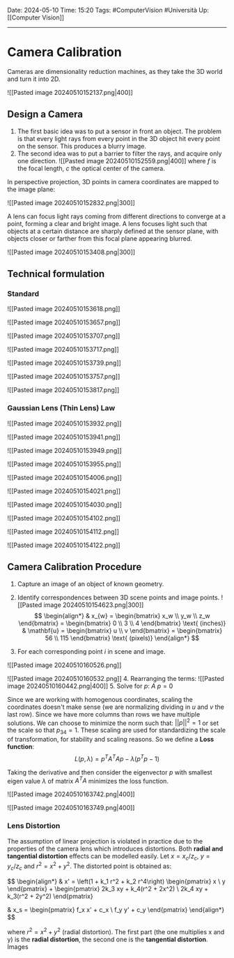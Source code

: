 Date: 2024-05-10
Time: 15:20
Tags: #ComputerVision #Università 
Up: [[Computer Vision]]

---
# Camera Calibration

Cameras are dimensionality reduction machines, as they take the 3D world and turn it into 2D.  

![[Pasted image 20240510152137.png|400]]

## Design a Camera

1. The first basic idea was to put a sensor in front an object. The problem is that every light rays from every point in the 3D object hit every point on the sensor. This produces a blurry image.
2. The second idea was to put a barrier to filter the rays, and acquire only one direction.
   ![[Pasted image 20240510152559.png|400]]
   where $f$ is the focal length, $c$ the optical center of the camera.

In perspective projection, 3D points in camera coordinates are mapped to the image plane:

![[Pasted image 20240510152832.png|300]]


A lens can focus light rays coming from different directions to converge at a point, forming a clear and bright image. A lens focuses light such that objects at a certain distance are sharply defined at the sensor plane, with objects closer or farther from this focal plane appearing blurred.

![[Pasted image 20240510153408.png|300]]


## Technical formulation

### Standard

![[Pasted image 20240510153618.png]]

![[Pasted image 20240510153657.png]]

![[Pasted image 20240510153707.png]]

![[Pasted image 20240510153717.png]]

![[Pasted image 20240510153739.png]]

![[Pasted image 20240510153757.png]]

![[Pasted image 20240510153817.png]]

### Gaussian Lens (Thin Lens) Law

![[Pasted image 20240510153932.png]]

![[Pasted image 20240510153941.png]]

![[Pasted image 20240510153949.png]]

![[Pasted image 20240510153955.png]]

![[Pasted image 20240510154006.png]]

![[Pasted image 20240510154021.png]]

![[Pasted image 20240510154030.png]]

![[Pasted image 20240510154102.png]]

![[Pasted image 20240510154112.png]]

![[Pasted image 20240510154122.png]]



## Camera Calibration Procedure

1. Capture an image of an object of known geometry.
2. Identify correspondences between 3D scene points and image points.
   ![[Pasted image 20240510154623.png|300]]
   $$
   \begin{align*}
   & x_{w} = \begin{bmatrix} x_w \\ y_w \\ z_w \end{bmatrix} = \begin{bmatrix} 0 \\ 3 \\ 4 \end{bmatrix} \text{ (inches)}
   & \mathbf{u} = \begin{bmatrix} u \\ v \end{bmatrix} = \begin{bmatrix} 56 \\ 115 \end{bmatrix} \text{ (pixels)}
   \end{align*}
   $$

3. For each corresponding point $i$ in scene and image.

![[Pasted image 20240510160526.png]]

![[Pasted image 20240510160532.png]]
4. Rearranging the terms:
   ![[Pasted image 20240510160442.png|400]]
5. Solve for $p$:
   $A\ p = 0$

Since we are working with homogenous coordinates, scaling the coordinates doesn't make sense (we are normalizing dividing in $u$ and $v$ the last row). Since we have more columns than rows we have multiple solutions. We can choose to minimize the norm such that: $||p||^2 = 1$ or set the scale so that $p_{34}=1$. These scaling are used for standardizing the scale of transformation, for stability and scaling reasons. So we define a **Loss function**:
$$
L(p,\lambda) = p^T A^T A p - \lambda(p^T p -1)
$$

Taking the derivative and then consider the eigenvector *p* with smallest eigen value $\lambda$ of matrix $A^TA$ minimizes the loss function.

![[Pasted image 20240510163742.png|400]]

![[Pasted image 20240510163749.png|400]]

### Lens Distortion

The assumption of linear projection is violated in practice due to the properties of the camera lens which introduces distortions. Both **radial and tangential distortion** effects can be modelled easily. Let $x=x_c/z_c, \ y= y_c/z_c$ and $r^2=x^2+y^2$. The distorted point is obtained as:

$$
\begin{align*}
& x' = \left(1 + k_1 r^2 + k_2 r^4\right) \begin{pmatrix} x \\ y \end{pmatrix} + \begin{pmatrix} 2k_3 xy + k_4(r^2 + 2x^2) \\ 2k_4 xy + k_3(r^2 + 2y^2) \end{pmatrix}

&  x_s = \begin{pmatrix} f_x x' + c_x \\ f_y y' + c_y \end{pmatrix}
\end{align*} 
$$

where  $r^2 = x^2 + y^2$  (radial distortion). The first part (the one multiplies x and y) is the **radial distortion**, the second one is the **tangential distortion**. Images 
